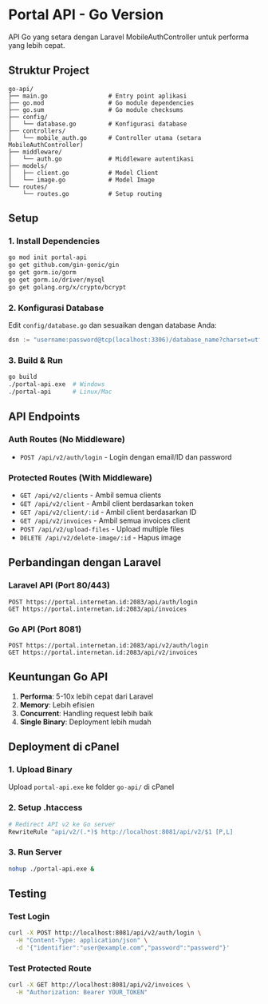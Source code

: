 # Portal API - Go Version

API Go yang setara dengan Laravel MobileAuthController untuk performa yang lebih cepat.

## Struktur Project

```
go-api/
├── main.go                 # Entry point aplikasi
├── go.mod                  # Go module dependencies
├── go.sum                  # Go module checksums
├── config/
│   └── database.go         # Konfigurasi database
├── controllers/
│   └── mobile_auth.go      # Controller utama (setara MobileAuthController)
├── middleware/
│   └── auth.go             # Middleware autentikasi
├── models/
│   ├── client.go           # Model Client
│   └── image.go            # Model Image
└── routes/
    └── routes.go           # Setup routing
```

## Setup

### 1. Install Dependencies

```bash
go mod init portal-api
go get github.com/gin-gonic/gin
go get gorm.io/gorm
go get gorm.io/driver/mysql
go get golang.org/x/crypto/bcrypt
```

### 2. Konfigurasi Database

Edit `config/database.go` dan sesuaikan dengan database Anda:

```go
dsn := "username:password@tcp(localhost:3306)/database_name?charset=utf8mb4&parseTime=True&loc=Local"
```

### 3. Build & Run

```bash
go build
./portal-api.exe  # Windows
./portal-api      # Linux/Mac
```

## API Endpoints

### Auth Routes (No Middleware)

- `POST /api/v2/auth/login` - Login dengan email/ID dan password

### Protected Routes (With Middleware)

- `GET /api/v2/clients` - Ambil semua clients
- `GET /api/v2/client` - Ambil client berdasarkan token
- `GET /api/v2/client/:id` - Ambil client berdasarkan ID
- `GET /api/v2/invoices` - Ambil semua invoices client
- `POST /api/v2/upload-files` - Upload multiple files
- `DELETE /api/v2/delete-image/:id` - Hapus image

## Perbandingan dengan Laravel

### Laravel API (Port 80/443)

```
POST https://portal.internetan.id:2083/api/auth/login
GET https://portal.internetan.id:2083/api/invoices
```

### Go API (Port 8081)

```
POST https://portal.internetan.id:2083/api/v2/auth/login
GET https://portal.internetan.id:2083/api/v2/invoices
```

## Keuntungan Go API

1. **Performa**: 5-10x lebih cepat dari Laravel
2. **Memory**: Lebih efisien
3. **Concurrent**: Handling request lebih baik
4. **Single Binary**: Deployment lebih mudah

## Deployment di cPanel

### 1. Upload Binary

Upload `portal-api.exe` ke folder `go-api/` di cPanel

### 2. Setup .htaccess

```apache
# Redirect API v2 ke Go server
RewriteRule ^api/v2/(.*)$ http://localhost:8081/api/v2/$1 [P,L]
```

### 3. Run Server

```bash
nohup ./portal-api.exe &
```

## Testing

### Test Login

```bash
curl -X POST http://localhost:8081/api/v2/auth/login \
  -H "Content-Type: application/json" \
  -d '{"identifier":"user@example.com","password":"password"}'
```

### Test Protected Route

```bash
curl -X GET http://localhost:8081/api/v2/invoices \
  -H "Authorization: Bearer YOUR_TOKEN"
```
